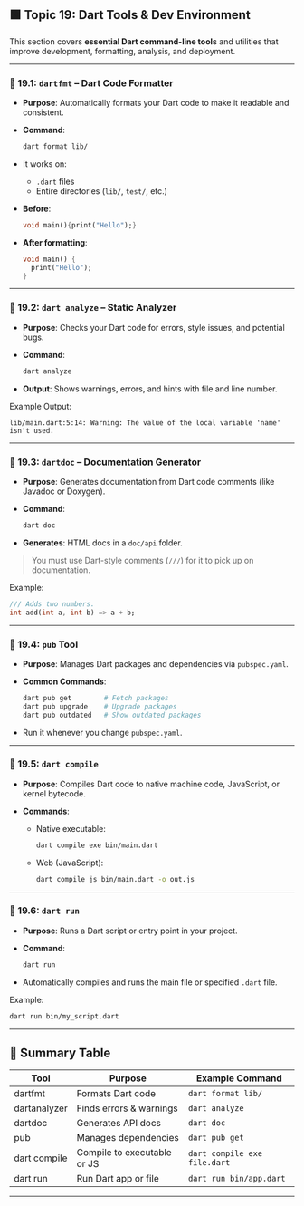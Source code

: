 ## 🟩 **Topic 19: Dart Tools & Dev Environment**

This section covers **essential Dart command-line tools** and utilities that improve development, formatting, analysis, and deployment.

---

### 🔹 19.1: `dartfmt` – Dart Code Formatter

* **Purpose**: Automatically formats your Dart code to make it readable and consistent.
* **Command**:

  ```bash
  dart format lib/
  ```
* It works on:

  * `.dart` files
  * Entire directories (`lib/`, `test/`, etc.)
* **Before**:

  ```dart
  void main(){print("Hello");}
  ```
* **After formatting**:

  ```dart
  void main() {
    print("Hello");
  }
  ```

---

### 🔹 19.2: `dart analyze` – Static Analyzer

* **Purpose**: Checks your Dart code for errors, style issues, and potential bugs.
* **Command**:

  ```bash
  dart analyze
  ```
* **Output**: Shows warnings, errors, and hints with file and line number.

Example Output:

```
lib/main.dart:5:14: Warning: The value of the local variable 'name' isn't used.
```

---

### 🔹 19.3: `dartdoc` – Documentation Generator

* **Purpose**: Generates documentation from Dart code comments (like Javadoc or Doxygen).
* **Command**:

  ```bash
  dart doc
  ```
* **Generates**: HTML docs in a `doc/api` folder.

> You must use Dart-style comments (`///`) for it to pick up on documentation.

Example:

```dart
/// Adds two numbers.
int add(int a, int b) => a + b;
```

---

### 🔹 19.4: `pub` Tool

* **Purpose**: Manages Dart packages and dependencies via `pubspec.yaml`.

* **Common Commands**:

  ```bash
  dart pub get        # Fetch packages
  dart pub upgrade    # Upgrade packages
  dart pub outdated   # Show outdated packages
  ```

* Run it whenever you change `pubspec.yaml`.

---

### 🔹 19.5: `dart compile`

* **Purpose**: Compiles Dart code to native machine code, JavaScript, or kernel bytecode.
* **Commands**:

  * Native executable:

    ```bash
    dart compile exe bin/main.dart
    ```
  * Web (JavaScript):

    ```bash
    dart compile js bin/main.dart -o out.js
    ```

---

### 🔹 19.6: `dart run`

* **Purpose**: Runs a Dart script or entry point in your project.
* **Command**:

  ```bash
  dart run
  ```
* Automatically compiles and runs the main file or specified `.dart` file.

Example:

```bash
dart run bin/my_script.dart
```

---

## 🧠 Summary Table

| Tool         | Purpose                     | Example Command              |
| ------------ | --------------------------- | ---------------------------- |
| dartfmt      | Formats Dart code           | `dart format lib/`           |
| dartanalyzer | Finds errors & warnings     | `dart analyze`               |
| dartdoc      | Generates API docs          | `dart doc`                   |
| pub          | Manages dependencies        | `dart pub get`               |
| dart compile | Compile to executable or JS | `dart compile exe file.dart` |
| dart run     | Run Dart app or file        | `dart run bin/app.dart`      |

---

 
